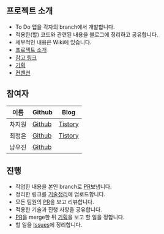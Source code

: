 ## 프로젝트 소개

- To Do 앱을 각자의 branch에서 개발합니다.
- 적용한(할) 코드와 관련된 내용을 블로그에 정리하고 공유합니다.
- 세부적인 내용은 Wiki에 있습니다.
- [프로젝트 소개][Wiki]
- [참고 링크](https://github.com/android/architecture-samples)
- [기획](https://github.com/GDSC-PKNU-21-22/To-Do-Android/wiki/기획)
- [컨벤션](https://github.com/GDSC-PKNU-21-22/To-Do-Android/wiki/컨벤션)

## 참여자

|이름|Github|Blog|
|--|--|--|
| 차지원| [Github](https://github.com/Cha-Ji)| [Tistory](https://cha-ji.tistory.com)|
| 최정은| [Github](https://github.com/JeongeunChoi)| [Tistory](https://jerecord.tistory.com)|
| 남우진| [Github](https://github.com/TreeJin99)||

## 진행

- 작업한 내용을 본인 branch로 [PR]보냅니다.
- 정리한 링크를 [기술정리]에 업로드합니다. 
- 모든 팀원의 [PR]을 보고 리뷰합니다.
- 적용한 기술과 진행 사항을 공유합니다.
- [PR]을 merge한 뒤 [기획]을 보고 할 일을 정합니다.
- 할 일을 [Issues]에 정리합니다.

<!--url 변수 정리-->
[Projects]: https://github.com/GDSC-PKNU-21-22/To-Do-Android/projects
[기술정리]: https://github.com/GDSC-PKNU-21-22/To-Do-Android/projects/5
[기획]: https://github.com/GDSC-PKNU-21-22/To-Do-Android/projects/1
[Issues]: https://github.com/GDSC-PKNU-21-22/To-Do-Android/issues
[PR]: https://github.com/GDSC-PKNU-21-22/To-Do-Android/pulls
[Wiki]: https://github.com/GDSC-PKNU-21-22/To-Do-Android/wiki